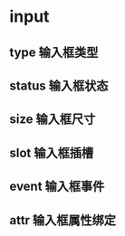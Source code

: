 # input
## type 输入框类型
<demo src='./demos/index.vue'></demo>


## status 输入框状态
<demo src='./demos/status.vue'></demo>


## size 输入框尺寸
<demo src='./demos/size.vue'></demo>


## slot 输入框插槽
<demo src='./demos/slot.vue'></demo>


## event 输入框事件
<demo src='./demos/event.vue'></demo>


## attr 输入框属性绑定
<demo src='./demos/attr.vue'></demo>